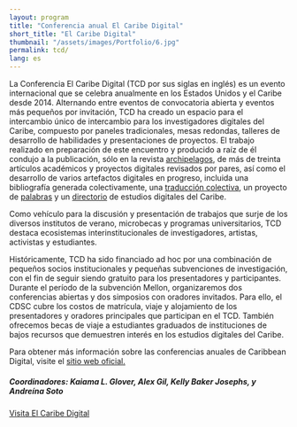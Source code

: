 ```yaml
---
layout: program
title: "Conferencia anual El Caribe Digital"
short_title: "El Caribe Digital"
thumbnail: "/assets/images/Portfolio/6.jpg"
permalink: tcd/
lang: es
---
```


<div class="portfolio-details">
<p>La Conferencia El Caribe Digital (TCD por sus siglas en inglés) es un evento internacional que se celebra anualmente en los Estados Unidos y el Caribe desde 2014. Alternando entre eventos de convocatoria abierta y eventos más pequeños por invitación, TCD ha creado un espacio para el intercambio único de intercambio para los investigadores digitales del Caribe, compuesto por paneles tradicionales, mesas redondas, talleres de desarrollo de habilidades y presentaciones de proyectos. El trabajo realizado en preparación de este encuentro y producido a raíz de él condujo a la publicación, sólo en la revista <a href="http://archipelagosjournal.org" target="_blank">archipelagos</a>, de más de treinta artículos académicos y proyectos digitales revisados ​​por pares, así como el desarrollo de varios artefactos digitales en progreso, incluida una bibliografía generada colectivamente, una <a href="https://via.hypothes.is/https://cahier1939ms.github.io/texts/translation/" target="_blank">traducción colectiva</a>, un proyecto de <a href="https://caribbeandigitalnyc.net/keywords/" target="_blank">palabras</a> y un <a href="https://caribbeandigitalnyc.net/caridischo/" target="_blank">directorio</a> de estudios digitales del Caribe.</p>
<p>Como vehículo para la discusión y presentación de trabajos que surje de los diversos institutos de verano, microbecas y programas universitarios, TCD destaca ecosistemas interinstitucionales de investigadores, artistas, activistas y estudiantes.</p>
<p>Históricamente, TCD ha sido financiado ad hoc por una combinación de pequeños socios institucionales y pequeñas subvenciones de investigación, con el fin de seguir siendo gratuito para los presentadores y participantes. Durante el período de la subvención Mellon, organizaremos dos conferencias abiertas y dos simposios con oradores invitados. Para ello, el CDSC cubre los costos de matrícula, viaje y alojamiento de los presentadores y oradores principales que participan en el TCD. También ofrecemos becas de viaje a estudiantes graduados de instituciones de bajos recursos que demuestren interés en los estudios digitales del Caribe.</p>
<p>Para obtener más información sobre las conferencias anuales de Caribbean Digital, visite el <a href="http://caribbeandigitalnyc.net/" target="_blank">sitio web oficial.</a></p>
    <div><h5>Coordinadores: Kaiama L. Glover, Alex Gil, Kelly Baker Josephs, y Andreína Soto</h5></div>
    <div class="project-demo-btn">
    <a class="btn project-btn" href="http://caribbeandigitalnyc.net/" target="_blank">Visita El Caribe Digital</a>
</div>
</div>
